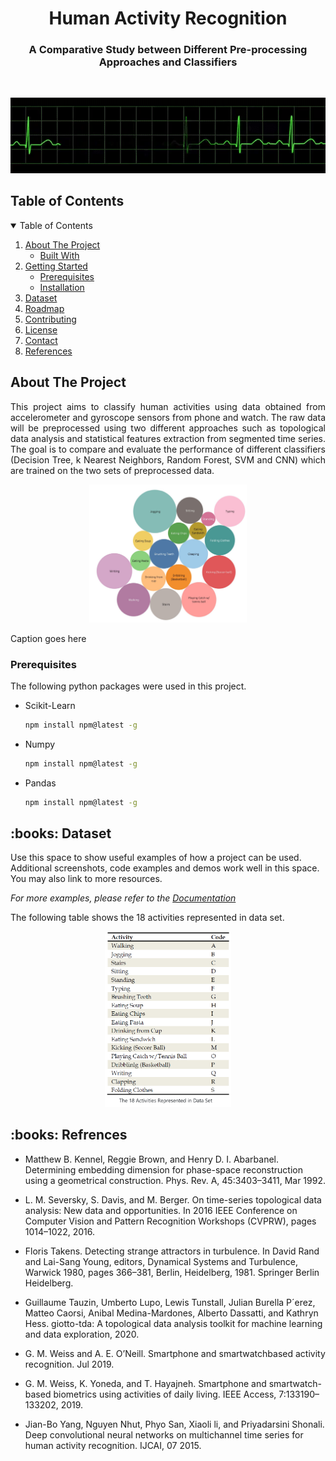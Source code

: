<h1 align="center"> Human Activity Recognition </h1>
<h3 align="center"> A Comparative Study between Different Pre-processing Approaches and Classifiers </h3>

</br>

<p align="center"> 
  <img src="images/Signal22.gif" alt="Animated gif">
</p>

<!-- TABLE OF CONTENTS -->
## Table of Contents

<details open="open">
  <summary>Table of Contents</summary>
  <ol>
    <li>
      <a href="#about-the-project">About The Project</a>
      <ul>
        <li><a href="#built-with">Built With</a></li>
      </ul>
    </li>
    <li>        
      <a href="#getting-started">Getting Started</a>
      <ul>
        <li><a href="#prerequisites">Prerequisites</a></li>
        <li><a href="#installation">Installation</a></li>
      </ul>
    </li>
    <li><a href="#dataset">Dataset</a></li>
    <li><a href="#roadmap">Roadmap</a></li>
    <li><a href="#contributing">Contributing</a></li>
    <li><a href="#license">License</a></li>
    <li><a href="#contact">Contact</a></li>
    <li><a href="#references">References</a></li>
  </ol>
</details>

<!-- ABOUT THE PROJECT -->
## About The Project
<p align="justify"> 
  This project aims to classify human activities using data obtained from accelerometer and gyroscope sensors from phone and watch. The raw data will be preprocessed using two
  different approaches such as topological data analysis and statistical features extraction from segmented time series. The goal is to compare and evaluate the performance of
  different classifiers (Decision Tree, k Nearest Neighbors, Random Forest, SVM and CNN) which are trained on the two sets of preprocessed data.
</p>

<p align="center">
  <img src="images/WISDM Activities.png" alt="Table1: 18 Activities" width="50%" height="50%">        
  <figcaption>Caption goes here</figcaption>
</p>

### Prerequisites

The following python packages were used in this project.
* Scikit-Learn
  ```sh
  npm install npm@latest -g
  ```
* Numpy
  ```sh
  npm install npm@latest -g
  ```
* Pandas
  ```sh
  npm install npm@latest -g
  ```
<!-- DATASET -->
<h2 id="dataset"> :books: Dataset</h2>
<p> 
  Use this space to show useful examples of how a project can be used. Additional screenshots, code examples and demos work well in this space. You may also link to more resources.
  
  _For more examples, please refer to the [Documentation](https://example.com)_
  
  The following table shows the 18 activities represented in data set.
</p>

<p align="center">
  <img src="images/activity_table.png" alt="Table1: 18 Activities" width="40%" height="40%">
</p>

<!-- REFERENCES -->
<h2 id="references"> :books: Refrences</h2>
<ul>
  <li>
    <p>Matthew B. Kennel, Reggie Brown, and Henry D. I. Abarbanel. Determining embedding dimension for phase-space reconstruction using a geometrical construction. Phys. Rev. A, 45:3403–3411, Mar 1992.
    </p>
  </li>
  <li>
    <p>
      L. M. Seversky, S. Davis, and M. Berger. On time-series topological data analysis: New data and opportunities. In 2016 IEEE Conference on Computer Vision and Pattern Recognition Workshops (CVPRW), pages 1014–1022, 2016.
    </p>
  </li>
  <li>
    <p>
      Floris Takens. Detecting strange attractors in turbulence. In David Rand and Lai-Sang Young, editors, Dynamical Systems and Turbulence, Warwick 1980, pages 366–381, Berlin, Heidelberg, 1981. Springer Berlin Heidelberg.
    </p>
  </li>
  <li>
    <p>
      Guillaume Tauzin, Umberto Lupo, Lewis Tunstall, Julian Burella P´erez, Matteo Caorsi, Anibal Medina-Mardones, Alberto Dassatti, and Kathryn Hess. giotto-tda: A topological data analysis toolkit for machine learning and data exploration, 2020.
    </p>
  </li>
  <li>
    <p>
      G. M. Weiss and A. E. O’Neill. Smartphone and smartwatchbased activity recognition. Jul 2019.
    </p>
  </li>
  <li>
    <p>
      G. M. Weiss, K. Yoneda, and T. Hayajneh. Smartphone and smartwatch-based biometrics using activities of daily living. IEEE Access, 7:133190–133202, 2019.
    </p>
  </li>
  <li>
    <p>
      Jian-Bo Yang, Nguyen Nhut, Phyo San, Xiaoli li, and Priyadarsini Shonali. Deep convolutional neural networks on multichannel time series for human activity recognition. IJCAI, 07 2015.
    </p>
  </li>
</ul>
